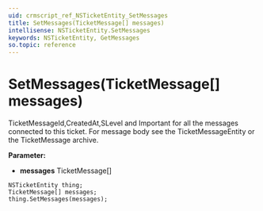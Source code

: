 ```yaml
---
uid: crmscript_ref_NSTicketEntity_SetMessages
title: SetMessages(TicketMessage[] messages)
intellisense: NSTicketEntity.SetMessages
keywords: NSTicketEntity, GetMessages
so.topic: reference
---
```


# SetMessages(TicketMessage[] messages)

TicketMessageId,CreatedAt,SLevel and Important for all the messages connected to this ticket. For message body see the TicketMessageEntity or the TicketMessage archive.

**Parameter:** 
* **messages** TicketMessage[]

```crmscript
NSTicketEntity thing;
TicketMessage[] messages;
thing.SetMessages(messages);
```

